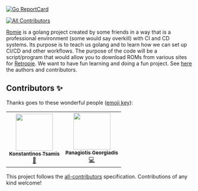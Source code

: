 [![Go ReportCard](https://goreportcard.com/badge/github.com/drpaneas/romie)](https://goreportcard.com/report/github.com/drpaneas/romie)
<!-- ALL-CONTRIBUTORS-BADGE:START - Do not remove or modify this section -->
[![All Contributors](https://img.shields.io/badge/all_contributors-2-orange.svg?style=flat-square)](#contributors-)
<!-- ALL-CONTRIBUTORS-BADGE:END -->

[Romie](https://github.com/drpaneas/romie/) is a golang project created by some
friends in a way that is a professional environment (some would say overkill)
with CI and CD systems. Its purpose is to teach us golang and to learn how we
can set up CI/CD and other workflows. The purpose of the code will be a
script/program that would allow you to download ROMs from various sites for
[Retropie](https://retropie.org.uk/). We want to have fun learning and doing a
fun project. See [here](https://github.com/drpaneas/romie/blob/master/AUTHORS)
the authors and contributors.

## Contributors ✨

Thanks goes to these wonderful people ([emoji key](https://allcontributors.org/docs/en/emoji-key)):

<!-- ALL-CONTRIBUTORS-LIST:START - Do not remove or modify this section -->
<!-- prettier-ignore-start -->
<!-- markdownlint-disable -->
<table>
  <tr>
    <td align="center"><a href="https://github.com/ktsamis"><img src="https://avatars1.githubusercontent.com/u/16084699?v=4" width="100px;" alt=""/><br /><sub><b>Konstantinos Tsamis</b></sub></a><br /><a href="#ideas-ktsamis" title="Ideas, Planning, & Feedback">🤔</a></td>
    <td align="center"><a href="https://panosgeorgiadis.com/"><img src="https://avatars2.githubusercontent.com/u/2141732?v=4" width="100px;" alt=""/><br /><sub><b>Panagiotis Georgiadis</b></sub></a><br /><a href="https://github.com/ktsamis/romie/commits?author=drpaneas" title="Code">💻</a></td>
  </tr>
</table>

<!-- markdownlint-enable -->
<!-- prettier-ignore-end -->
<!-- ALL-CONTRIBUTORS-LIST:END -->

This project follows the [all-contributors](https://github.com/all-contributors/all-contributors) specification. Contributions of any kind welcome!